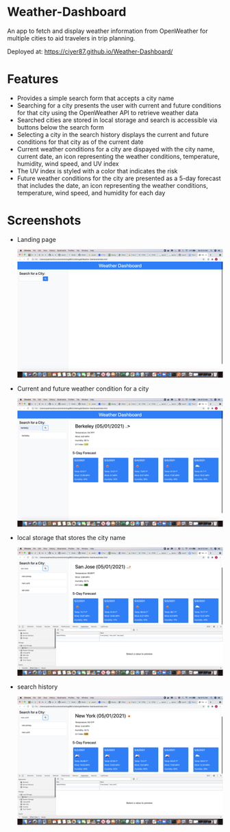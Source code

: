 # Weather-Dashboard

An app to fetch and display weather information from OpenWeather for multiple cities to aid travelers in trip planning.

Deployed at: https://ciyer87.github.io/Weather-Dashboard/


# Features

* Provides a simple search form that accepts a city name
* Searching for a city presents the user with current and future conditions for that city using the OpenWeather API to retrieve weather data
* Searched cities are stored in local storage and search is accessible via buttons below the search form
* Selecting a city in the search history displays the current and future conditions for that city as of the current date
* Current weather conditions for a city are dispayed with the city name, current date, an icon representing the weather conditions, temperature, humidity, wind   speed, and UV index
* The UV index is styled with a color that indicates the risk
* Future weather conditions for the city are presented as a 5-day forecast that includes the date, an icon representing the weather conditions, temperature, wind speed, and humidity for each day


# Screenshots

* Landing page

  ![landing page](assets/images/landing-page.png)
  
* Current and future weather condition for a city

  ![search result for a city](assets/images/5-day-forecast-uv.png)
  
* local storage that stores the city name

  ![local storage](assets/images/local-storage.png)
  
* search history

  ![search history](assets/images/search-history.png)
